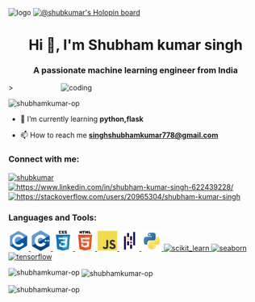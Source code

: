 ![logo](https://github.com/Shubhamkumar-op/Shubhamkumar-op/blob/main/Machine%20Learning%20(1).gif)
[![@shubkumar's Holopin board](https://holopin.me/shubkumar)](https://holopin.io/@shubkumar)

<h1 align="center">Hi 👋, I'm Shubham kumar singh</h1>
<h3 align="center">A passionate machine learning engineer from India</h3>
<img align="right"bb alt="coding" width="400" src="https://i.pinimg.com/originals/c5/f0/6c/c5f06cb3309393f3922761354b7304e3.gif">>

<p align="left"> <img src="https://komarev.com/ghpvc/?username=shubhamkumar-op&label=Profile%20views&color=0e75b6&style=flat" alt="shubhamkumar-op" /> </p>


- 🌱 I’m currently learning **python,flask**

- 📫 How to reach me **singhshubhamkumar778@gmail.com**

<h3 align="left">Connect with me:</h3>
<p align="left">
<a href="https://dev.to/shubkumar" target="blank"><img align="center" src="https://raw.githubusercontent.com/rahuldkjain/github-profile-readme-generator/master/src/images/icons/Social/devto.svg" alt="shubkumar" height="30" width="40" /></a>
<a href="https://linkedin.com/in/https://www.linkedin.com/in/shubham-kumar-singh-622439228/" target="blank"><img align="center" src="https://raw.githubusercontent.com/rahuldkjain/github-profile-readme-generator/master/src/images/icons/Social/linked-in-alt.svg" alt="https://www.linkedin.com/in/shubham-kumar-singh-622439228/" height="30" width="40" /></a>
<a href="https://stackoverflow.com/users/https://stackoverflow.com/users/20965304/shubham-kumar-singh" target="blank"><img align="center" src="https://raw.githubusercontent.com/rahuldkjain/github-profile-readme-generator/master/src/images/icons/Social/stack-overflow.svg" alt="https://stackoverflow.com/users/20965304/shubham-kumar-singh" height="30" width="40" /></a>
</p>

<h3 align="left">Languages and Tools:</h3>
<p align="left"> <a href="https://www.cprogramming.com/" target="_blank" rel="noreferrer"> <img src="https://raw.githubusercontent.com/devicons/devicon/master/icons/c/c-original.svg" alt="c" width="40" height="40"/> </a> <a href="https://www.w3schools.com/cpp/" target="_blank" rel="noreferrer"> <img src="https://raw.githubusercontent.com/devicons/devicon/master/icons/cplusplus/cplusplus-original.svg" alt="cplusplus" width="40" height="40"/> </a> <a href="https://www.w3schools.com/css/" target="_blank" rel="noreferrer"> <img src="https://raw.githubusercontent.com/devicons/devicon/master/icons/css3/css3-original-wordmark.svg" alt="css3" width="40" height="40"/> </a> <a href="https://www.w3.org/html/" target="_blank" rel="noreferrer"> <img src="https://raw.githubusercontent.com/devicons/devicon/master/icons/html5/html5-original-wordmark.svg" alt="html5" width="40" height="40"/> </a> <a href="https://developer.mozilla.org/en-US/docs/Web/JavaScript" target="_blank" rel="noreferrer"> <img src="https://raw.githubusercontent.com/devicons/devicon/master/icons/javascript/javascript-original.svg" alt="javascript" width="40" height="40"/> </a> <a href="https://pandas.pydata.org/" target="_blank" rel="noreferrer"> <img src="https://raw.githubusercontent.com/devicons/devicon/2ae2a900d2f041da66e950e4d48052658d850630/icons/pandas/pandas-original.svg" alt="pandas" width="40" height="40"/> </a> <a href="https://www.python.org" target="_blank" rel="noreferrer"> <img src="https://raw.githubusercontent.com/devicons/devicon/master/icons/python/python-original.svg" alt="python" width="40" height="40"/> </a> <a href="https://scikit-learn.org/" target="_blank" rel="noreferrer"> <img src="https://upload.wikimedia.org/wikipedia/commons/0/05/Scikit_learn_logo_small.svg" alt="scikit_learn" width="40" height="40"/> </a> <a href="https://seaborn.pydata.org/" target="_blank" rel="noreferrer"> <img src="https://seaborn.pydata.org/_images/logo-mark-lightbg.svg" alt="seaborn" width="40" height="40"/> </a> <a href="https://www.tensorflow.org" target="_blank" rel="noreferrer"> <img src="https://www.vectorlogo.zone/logos/tensorflow/tensorflow-icon.svg" alt="tensorflow" width="40" height="40"/> </a> </p>

<p><img align="left" src="https://github-readme-stats-sigma-five.vercel.app/api/top-langs?username=shubhamkumar-op&show_icons=true&locale=en&layout=compact" alt="shubhamkumar-op" /></p>

<p>&nbsp;<img align="center" src="https://github-readme-stats-sigma-five.vercel.app/api?username=shubhamkumar-op&show_icons=true&locale=en" alt="shubhamkumar-op" /></p>

<p><img align="center" src="https://github-readme-streak-stats.herokuapp.com/?user=shubhamkumar-op&" alt="shubhamkumar-op" /></p>
